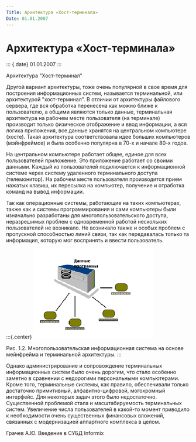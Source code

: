 ```yaml
---
Title: Архитектура «Хост-терминала»
Date: 01.01.2007
---
```



Архитектура «Хост-терминала»
============================

::: {.date}
01.01.2007
:::

Архитектура "Хост-терминал"

Другой вариант архитектуры, тоже очень популярной в свое время для
построения информационных систем, называется терминальной, или
архитектурой "хост-терминал". В отличии от архитектуры файлового
сервера, где вся обработка перенесена как можно ближе к пользователю, а
общими являются только данные, терминальная архитектура на рабочем месте
пользователя (на терминале) производит только физическое отображение и
ввод информации, а вся логика приложения, все данные хранятся на
центральном компьютере (хосте). Такая архитектура соответствовала идее
больших компьютеров (мэйнфреймов) и была особенно популярна в 70-х и
начале 80-х годов.

На центральном компьютере работает общее, единое для всех пользователей
приложение. Это приложение работает со своими данными. Каждый из
пользователей подключается к информационной системе черех систему
удаленного терминального доступа (телемонитор). На рабочем месте
пользователя производится прием нажатых клавиш, их пересылка на
компьютер, получение и отработка команд на вывод информации.

Так как операционные системы, работающие на таких компьютерах, также как
и системы программирования и сами компьютеры были изначально разработаны
для многопользовательского доступа, неразрешимых проблем с одновременной
работой нескольких пользователей не возникало. Не возникало также и
особых проблем с пропускной способностью линий связи, так как
передавалась только та информация, которую мог воспринять и ввести
пользователь.

:::{.center}
![](embim1706.png)

Рис. 1.2. Многопользовательская информационная система на основе
мейнфрейма и терминальной архитектуры.
:::

Однако администрирование и сопровождение терминальных информационных
систем было очень дорогим, что стало особенно заметно в сравнении с
недорогими персональными компьютерами. Кроме того, терминальные системы,
как правило, обеспечивали только достаточно примитивный,
алфавитно-цифровой, могохромный интерфейс. Для некоторых задач этого
было недостаточно. Существенной проблемой стала и масштабируемость
терминальных систем. Увеличение числа пользователей в какой-то момент
приводило к необходимости очень существенных финансовых вложений,
связанных с модернизацией аппартного комплекса в целом.

Грачев А.Ю.                Введение в СУБД Informix
